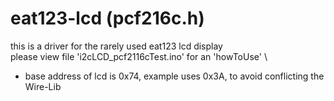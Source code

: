 # eat123-lcd (pcf216c.h)
this is a driver for the rarely used eat123 lcd display \
 please view file 'i2cLCD_pcf2116cTest.ino' for an 'howToUse' \
 - base address of lcd is 0x74, example uses 0x3A, to avoid conflicting the Wire-Lib
